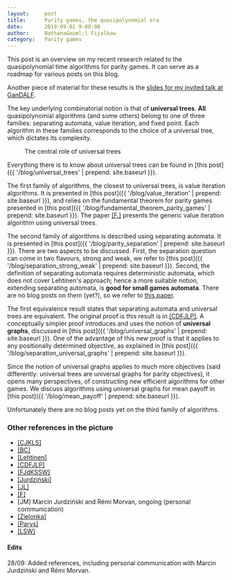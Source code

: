```yaml
---
layout:     post
title:      Parity games, the quasipolynomial era
date:       2019-09-01 9:00:00
author:     Nathana&euml;l Fijalkow
category:   Parity games
---
```


<script type="text/x-mathjax-config">
MathJax.Hub.Config({
  TeX: {
    Macros: {
      R: "{\\mathbb{R}}",
      Q: "{\\mathbb{Q}}",
      N: "{\\mathbb{N}}",
      Z: "{\\mathbb{Z}}",
      A: "{\\mathcal{A}}",
      B: "{\\mathcal{B}}",
      rk: "{\\text{rank}}",
      NNrk: "{\\text{rank}_+}",
    }
  }
});
</script>

<p class="intro"><span class="dropcap">T</span>his post is an overview on my recent research related to the quasipolynomial time algorithms for parity games.
It can serve as a roadmap for various posts on this blog.
</p>

Another piece of material for these results is the [slides for my invited talk at GanDALF](https://nathanael-fijalkow.github.io/Talk/2019-09-03-GanDALF_parity/#/overview_start).

The key underlying combinatorial notion is that of **universal trees**.
**All** quasipolynomial algorithms (and some others) belong to one of three families: separating automata, value iteration, and fixed point.
Each algorithm in these families corresponds to the choice of a universal tree, which dictates its complexity.

<figure>
	<img src="{{ '/images/intro.png' | prepend: site.baseurl }}" alt=""> 
	<figcaption>The central role of universal trees</figcaption>
</figure>

Everything there is to know about universal trees can be found in [this post]({{ '/blog/universal_trees' | prepend: site.baseurl }}).

The first family of algorithms, the closest to universal trees, is value iteration algorithms.
It is presented in [this post]({{ '/blog/value_iteration' | prepend: site.baseurl }}), and relies on the fundamental theorem for parity games presented in [this post]({{ '/blog/fundamental_theorem_parity_games' | prepend: site.baseurl }}).
The paper [[F.]](https://arxiv.org/abs/1801.09618) presents the generic value iteration algorithm using universal trees.

The second family of algorithms is described using separating automata.
It is presented in [this post]({{ '/blog/parity_separation' | prepend: site.baseurl }}).
There are two aspects to be discussed. 
First, the separation question can come in two flavours, strong and weak, we refer to [this post]({{ '/blog/separation_strong_weak' | prepend: site.baseurl }}).
Second, the definition of separating automata requires deterministic automata, which does not cover Lehtinen's approach; hence a more suitable notion, extending separating automata,
is **good for small games automata**. There are no blog posts on them (yet?), so we refer to [this paper](https://link.springer.com/chapter/10.1007%2F978-3-030-17127-8_1).

The first equivalence result states that separating automata and universal trees are equivalent. 
The original proof is this result is in [[CDFJLP]](https://arxiv.org/abs/1807.10546).
A conceptually simpler proof introduces and uses the notion of **universal graphs**, discussed in [this post]({{ '/blog/universal_graphs' | prepend: site.baseurl }}).
One of the advantage of this new proof is that it applies to any positionally determined objective, as explained in [this post]({{ '/blog/separation_universal_graphs' | prepend: site.baseurl }}).

Since the notion of universal graphs applies to much more objectives (said differently: universal trees are universal graphs for parity objectives), it opens many perspectives, of constructing new efficient algorithms for other games.
We discuss algorithms using universal graphs for mean payoff in [this post]({{ '/blog/mean_payoff' | prepend: site.baseurl }}).

Unfortunately there are no blog posts yet on the third family of algorithms.

### Other references in the picture

* [[CJKLS]](https://dl.acm.org/citation.cfm?doid=3055399.3055409)
* [[BC]](https://www.mimuw.edu.pl/~bojan/upload/reduced-may-25.pdf)
* [[Lehtinen]](https://dl.acm.org/citation.cfm?doid=3209108.3209115)
* [[CDFJLP]](https://arxiv.org/abs/1807.10546)
* [[FJdKSSW]](https://arxiv.org/abs/1703.01296)
* [[Jurdzi&#324;ski]](https://link.springer.com/chapter/10.1007%2F3-540-46541-3_24)
* [[JL]](https://arxiv.org/abs/1702.05051)
* [[F]](https://arxiv.org/abs/1801.09618)
* [JM] Marcin Jurdzi&#324;ski and Rémi Morvan, ongoing (personal communication)
* [[Zielonka]](https://www.sciencedirect.com/science/article/pii/S0304397598000097?via%3Dihub)
* [[Parys]](https://arxiv.org/abs/1904.12446)
* [[LSW]](https://arxiv.org/abs/1904.11810)

#### Edits
28/09: Added references, including personal communication with Marcin Jurdzi&#324;ski and Rémi Morvan.

